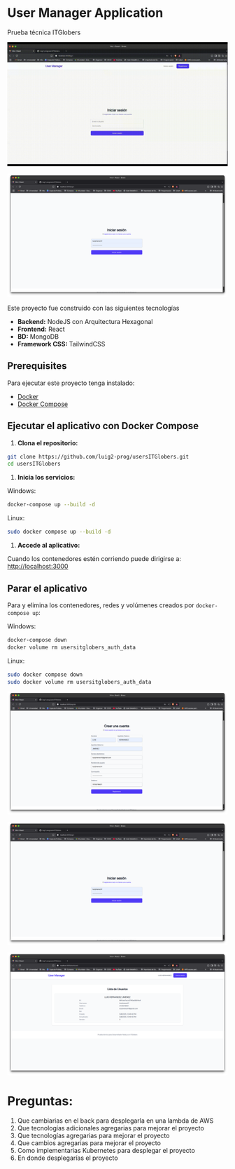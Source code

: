 # User Manager Application

Prueba técnica ITGlobers

![Descripción del gif](/imgs/git-video.gif)

![alt text](/imgs/image-02.png)

Este proyecto fue construido con las siguientes tecnologías

- **Backend:** NodeJS con Arquitectura Hexagonal
- **Frontend:** React
- **BD:** MongoDB
- **Framework CSS:** TailwindCSS

## Prerequisites

Para ejecutar este proyecto tenga instalado:

- [Docker](https://www.docker.com/get-started)
- [Docker Compose](https://docs.docker.com/compose/install/)

## Ejecutar el aplicativo con Docker Compose

1.  **Clona el repositorio:**

```bash
git clone https://github.com/luig2-prog/usersITGlobers.git
cd usersITGlobers
```

1.  **Inicia los servicios:**

Windows: 
```bash
docker-compose up --build -d
```

Linux:
```bash
sudo docker compose up --build -d
```

1.  **Accede al aplicativo:**

Cuando los contenedores estén corriendo puede dirigirse a: [http://localhost:3000](http://localhost:3000)

## Parar el aplicativo

Para y elimina los contenedores, redes y volúmenes creados por `docker-compose up`:

Windows:
```bash
docker-compose down
docker volume rm usersitglobers_auth_data
```

Linux:
```bash
sudo docker compose down
sudo docker volume rm usersitglobers_auth_data
```

![alt text](/imgs/image-01.png)

![alt text](/imgs/image-02.png)

![alt text](/imgs/image-03.png)

# Preguntas:

1. Que cambiarias en el back para desplegarla en una lambda de AWS
2. Que tecnologías adicionales agregarias para mejorar el proyecto
3. Que tecnologías agregarias para mejorar el proyecto
4. Que cambios agregarias para mejorar el proyecto
5. Como implementarias Kubernetes para desplegar el proyecto
6. En donde desplegarías el proyecto
